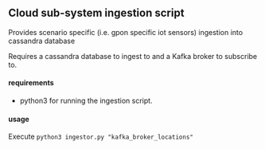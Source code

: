 ## Cloud sub-system ingestion script

Provides scenario specific (i.e. gpon specific iot sensors) ingestion into cassandra database

Requires a cassandra database to ingest to and a Kafka broker to subscribe to. 
#### requirements
* python3 for running the ingestion script.

#### usage
Execute `python3 ingestor.py "kafka_broker_locations"`